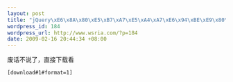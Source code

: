 ```yaml
--- 
layout: post
title: "jQuery\xE6\x8A\x80\xE5\xB7\xA7\xE5\xA4\xA7\xE6\x94\xBE\xE9\x80\x81"
wordpress_id: 184
wordpress_url: http://www.wsria.com/?p=184
date: 2009-02-16 20:44:34 +08:00
---
```

废话不说了，直接下载看

<code>[download#1#format=1]
</code>
